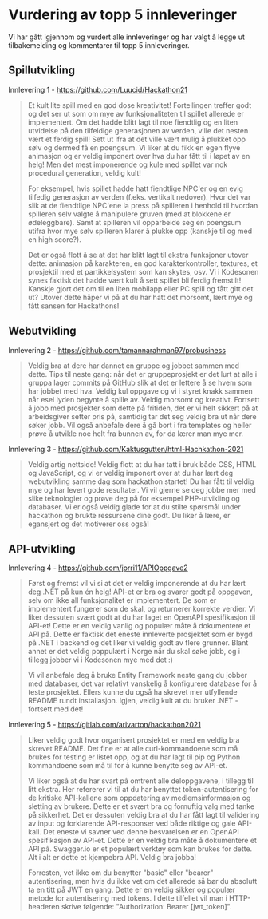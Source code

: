 # Vurdering av topp 5 innleveringer
Vi har gått igjennom og vurdert alle innleveringer og har valgt å legge ut tilbakemelding og kommentarer til topp 5 innleveringer. 

## Spillutvikling 
Innlevering 1 - https://github.com/Luucid/Hackathon21
> Et kult lite spill med en god dose kreativitet! Fortellingen treffer godt og det ser ut som om mye av funksjonaliteten til spillet allerede er implementert. Om det hadde blitt lagt til noe fiendtlig og en liten utvidelse på den tilfeldige generasjonen av verden, ville det nesten vært et ferdig spill! Sett ut ifra at det ville vært mulig å plukket opp sølv og dermed få en poengsum. Vi liker at du fikk en egen flyve animasjon og er veldig imponert over hva du har fått til i løpet av en helg! Men det mest imponerende og kule med spillet var nok procedural generation, veldig kult! 
> 
> For eksempel, hvis spillet hadde hatt fiendtlige NPC'er og en evig tilfedig generasjon av verden (f.eks. vertikalt nedover). Hvor det var slik at de fiendtlige NPC'ene la press på spilleren i henhold til hvordan spilleren selv valgte å manipulere gruven (med at blokkene er ødeleggbare). Samt at spilleren vil opparbeide seg en poengsum utifra hvor mye sølv spilleren klarer å plukke opp (kanskje til og med en high score?). 
> 
> Det er også flott å se at det har blitt lagt til ekstra funksjoner utover dette: animasjon på karakteren, en god karakterkontroller, textures, et prosjektil med et partikkelsystem som kan skytes, osv. Vi i Kodesonen synes faktisk det hadde vært kult å sett spillet bli ferdig fremstilt! Kanskje gjort det om til en liten mobilapp eller PC spill og fått gitt det ut? Utover dette håper vi på at du har hatt det morsomt, lært mye og fått sansen for Hackathons!

## Webutvikling
Innlevering 2 - https://github.com/tamannarahman97/probusiness
> Veldig bra at dere har dannet en gruppe og jobbet sammen med dette. Tips til neste gang: når det er gruppeprosjekt er det lurt at alle i gruppa lager commits på GitHub slik at det er lettere å se hvem som har jobbet med hva. Veldig kul oppgave og vi i styret knakk sammen når esel lyden begynte å spille av. Veldig morsomt og kreativt. Fortsett å jobb med prosjekter som dette på fritiden, det er vi helt sikkert på at arbeidsgiver setter pris på, samtidig tar det seg veldig bra ut når dere søker jobb. Vil også anbefale dere å gå bort i fra templates og heller prøve å utvikle noe helt fra bunnen av, for da lærer man mye mer. 

Innlevering 3 - https://github.com/Kaktusgutten/html-Hachkathon-2021
> Veldig artig nettside! Veldig flott at du har tatt i bruk både CSS, HTML og JavaScript, og vi er veldig imponert over at du har lært deg webutvikling samme dag som hackathon startet! Du har fått til veldig mye og har levert gode resultater. Vi vil gjerne se deg jobbe mer med slike teknologier og prøve deg på for eksempel PHP-utvikling og databaser. Vi er også veldig glade for at du stilte spørsmål under hackathon og brukte ressursene dine godt. Du liker å lære, er egansjert og det motiverer oss også! 

## API-utvikling
Innlevering 4 - https://github.com/jorri11/APIOppgave2
> Først og fremst vil vi si at det er veldig imponerende at du har lært deg .NET på kun én helg! API-et er bra og svarer godt på oppgaven, selv om ikke all funksjonalitet er implementert. De som er implementert fungerer som de skal, og returnerer korrekte verdier. Vi liker dessuten svært godt at du har laget en OpenAPI spesifikasjon til API-et! Dette er en veldig vanlig og populær måte å dokumentere et API på. Dette er faktisk det eneste innleverte prosjektet som er bygd på .NET i backend og det liker vi veldig godt av flere grunner. Blant annet er det veldig poppulært i Norge når du skal søke jobb, og i tillegg jobber vi i Kodesonen mye med det :)
> 
> Vi vil anbefale deg å bruke Entity Framework neste gang du jobber med databaser, det var relativt vanskelig å konfigurere database for å teste prosjektet. Ellers kunne du også ha skrevet mer utfyllende README rundt installasjon. Igjen, veldig kult at du bruker .NET - fortsett med det!

Innlevering 5 - https://gitlab.com/arivarton/hackathon2021
> Liker veldig godt hvor organisert prosjektet er med en veldig bra skrevet README. Det fine er at alle curl-kommandoene som må brukes for testing er listet opp, og at du har lagt til pip og Python kommandoene som må til for å kunne benytte seg av API-et. 
> 
> Vi liker også at du har svart på omtrent alle deloppgavene, i tillegg til litt ekstra. Her refererer vi til at du har benyttet token-autentisering for de kritiske API-kallene som oppdatering av medlemsinformasjon og sletting av brukere. Dette er et svært bra og fornuftig valg med tanke på sikkerhet. Det er dessuten veldig bra at du har fått lagt til validering av input og forklarende API-responser ved både riktige og gale API-kall. Det eneste vi savner ved denne besvarelsen er en OpenAPI spesifikasjon av API-et. Dette er en veldig bra måte å dokumentere et API på. Swagger.io er et populært verktøy som kan brukes for dette. Alt i alt er dette et kjempebra API. Veldig bra jobba! 
> 
> Forresten, vet ikke om du benytter "basic" eller "bearer" autentisering, men hvis du ikke vet om det allerede så bør du absolutt ta en titt på JWT en gang. Dette er en veldig sikker og populær metode for autentisering med tokens. I dette tilfellet vil man i HTTP-headeren skrive følgende: "Authorization: Bearer [jwt_token]".
